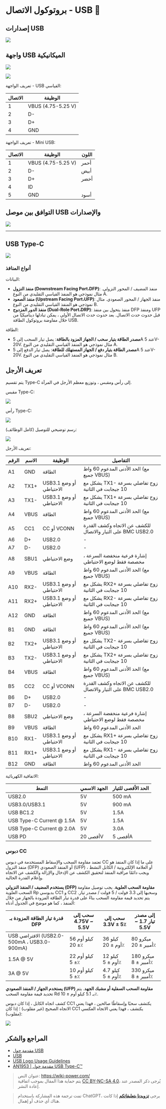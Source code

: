 # بروتوكول الاتصال - USB 🚧

## إصدارات USB

![](https://img.wiki-power.com/d/wiki-media/img/20211129094423.png)

## واجهة USB الميكانيكية

![](https://img.wiki-power.com/d/wiki-media/img/20211129094855.png)

![](https://img.wiki-power.com/d/wiki-media/img/20211129094944.png)

تعريف الواجهة - USB القياسي:

| الاتصال | الوظيفة                 |
| ---- | -------------------- |
| 1    | VBUS (4.75-5.25 V) |
| 2    | D-                   |
| 3    | D+                   |
| 4    | GND                  |

تعريف الواجهة - Mini USB:

| الاتصال | الوظيفة                 | اللون |
| ---- | -------------------- | ---- |
| 1    | VBUS (4.75-5.25 V) | أحمر   |
| 2    | D-                   | أبيض   |
| 3    | D+                   | أخضر   |
| 4    | ID                   |      |
| 5    | GND                  | أسود   |

## التوافق بين موصل USB والإصدارات

![](https://img.wiki-power.com/d/wiki-media/img/20211129094829.png)

---

## USB Type-C

![](https://img.wiki-power.com/d/wiki-media/img/20220520105345.png)

### أنواع المنافذ

البيانات:

- **منفذ النزول (Downstream Facing Port،DFP)**: منفذ المضيف / المحور النزولي. مثال نموذجي هو المنفذ القياسي التقليدي من النوع A.
- **منفذ الصعود (Upstream Facing Port،UFP)**: منفذ الجهاز / المحور الصعودي. مثال نموذجي هو المنفذ القياسي التقليدي من النوع B.
- **منفذ الدور المزدوج (Dual-Role Port،DRP)**: منفذ يتحول بين منفذ DFP ومنفذ UFP قبل حدوث حدث الاتصال. بعد حدوث حدث الاتصال الأولي ، يمكن تبادلها ديناميكيًا من خلال مفاوضة بروتوكول الطاقة USB.

الطاقة:

- **مصدر الطاقة بتيار سحب / الجهاز المزود بالطاقة**: يصل تيار السحب إلى 5A عند 5V-20V. مثال نموذجي هو المنفذ القياسي التقليدي من النوع A.
- **مصدر الطاقة بتيار دفع / الجهاز المستهلك للطاقة**: يصل تيار الدفع إلى 5A عند 5V-20V. مثال نموذجي هو المنفذ القياسي التقليدي من النوع B.

## تعريف الأرجل

يتم تقسيم Type-C إلى رأس ومقبس ، وتوزيع معظم الأرجل في المرآة.

مقبس Type-C:

![](https://img.wiki-power.com/d/wiki-media/img/20220520134239.png)

رأس Type-C:

![](https://img.wiki-power.com/d/wiki-media/img/20220520134304.png)

رسم توضيحي للتوصيل (كامل الوظائف):

![](https://img.wiki-power.com/d/wiki-media/img/20220520140019.png)

تعريف الأرجل:

| الرقم | الاسم | الوظيفة | التفاصيل |
| ---- | ---- | ----------------- | ------------------------------------------------ |
| A1   | GND  | الطاقة | الحد الأدنى المدعوم 60 واط (مع جميع VBUS) |
| A2   | TX1+ | USB3.1 أو وضع الاحتياطي | يشكل مع TX1- زوج تفاضلي بسرعة 10 جيجابت في الثانية |
| A3   | TX1- | USB3.1 أو وضع الاحتياطي | يشكل مع TX1+ زوج تفاضلي بسرعة 10 جيجابت في الثانية |
| A4   | VBUS | الطاقة | الحد الأدنى المدعوم 60 واط (مع جميع VBUS) |
| A5   | CC1  | CC أو VCONN | للكشف عن الاتجاه وكشف القدرة على التيار والاتصال BMC USB2.0 |
| A6   | D+   | USB2.0 | - |
| A7   | D-   | USB2.0 | - |
| A8   | SBU1 | وضع الاحتياطي | إشارة فرعية منخفضة السرعة ، مخصصة فقط لوضع الاحتياطي |
| A9   | VBUS | الطاقة | الحد الأدنى المدعوم 60 واط (مع جميع VBUS) |
| A10  | RX2- | USB3.1 أو وضع الاحتياطي | يشكل مع RX2+ زوج تفاضلي بسرعة 10 جيجابت في الثانية |
| A11  | RX2+ | USB3.1 أو وضع الاحتياطي | يشكل مع RX2- زوج تفاضلي بسرعة 10 جيجابت في الثانية |
| A12  | GND  | الطاقة | الحد الأدنى المدعوم 60 واط (مع جميع VBUS) |
| B1   | GND  | الطاقة | الحد الأدنى المدعوم 60 واط (مع جميع VBUS) |
| B2   | TX2+ | USB3.1 أو وضع الاحتياطي | يشكل مع TX2- زوج تفاضلي بسرعة 10 جيجابت في الثانية |
| B3   | TX2- | USB3.1 أو وضع الاحتياطي | يشكل مع TX2+ زوج تفاضلي بسرعة 10 جيجابت في الثانية |
| B4   | VBUS | الطاقة | الحد الأدنى المدعوم 60 واط (مع جميع VBUS) |
| B5   | CC2  | CC أو VCONN | للكشف عن الاتجاه وكشف القدرة على التيار والاتصال BMC USB2.0 |
| B6   | D+   | USB2.0 | - |
| B7   | D-   | USB2.0 | - |
| B8   | SBU2 | وضع الاحتياطي | إشارة فرعية منخفضة السرعة ، مخصصة فقط لوضع الاحتياطي |
| B9   | VBUS | الطاقة | الحد الأدنى المدعوم 60 واط |
| B10  | RX1- | USB3.1 أو وضع الاحتياطي | يشكل مع RX1+ زوج تفاضلي بسرعة 10 جيجابت في الثانية |
| B11  | RX1+ | USB3.1 أو وضع الاحتياطي | يشكل مع RX1- زوج تفاضلي بسرعة 10 جيجابت في الثانية |
| B12  | GND  | الطاقة | الحد الأدنى المدعوم 60 واط |

الاتفاقية الكهربائية:

| النمط | الجهد الاسمي | الحد الأقصى للتيار |
| --- | --- | --- |
| USB2.0 | 5V | 500 mA |
| USB3.0/USB3.1 | 5V | 900 mA |
| USB BC1.2 | 5V | 1.5A |
| USB Type-C Current @ 1.5A | 5V | 1.5A |
| USB Type-C Current @ 2.0A | 5V | 3.0A |
| USB PD | أقصى 20V | أقصى 5A |

### دبوس CC

تعتمد مقاومة السحب والإسقاط المستخدمة في دبوس CC على ما إذا كان المنفذ هو منفذ النزول (DFP) أو المنفذ الصعودي (UFP) أو العلامة الإلكترونية / الكابل النشط ، ويجب دائمًا مراقبة المنفذ لتحقيق الكشف عن الإدخال والإزالة والكشف عن الاتجاه وإعلام القدرة الحالية.

**يستخدم المضيف / المنفذ النزولي (DFP) مقاومة السحب العلوية**. يجب توصيل مقاومة السحب العلوية Rp بدبوسي CC1 و CC2 وسحبها إلى 3.3 فولت / 5 فولت / مصدر تيار. يتم تحديد قيمة مقاومة السحب بناءً على قدرة تيار الطاقة المزودة بالجهاز من خلال المنفذ ، كما هو موضح في الجدول أدناه:

| قدرة تيار الطاقة المزودة بـ DFP | سحب إلى 4.75V ~ 5.5V | سحب إلى 3.3V ± 5٪ | إلى مصدر تيار 1.7 ~ 5.5V |
| --- | --- | --- | --- |
| USB الافتراضي (USB2.0-500mA ، USB3.0-900mA) | 56 كيلو أوم ± 20٪ | 36 كيلو أوم ± 20٪ | 80 ميكرو أمبير ± 20٪ |
| 1.5A @ 5V | 22 كيلو أوم ± 5٪ | 12 كيلو أوم ± 5٪ | 180 ميكرو أمبير ± 8٪ |
| 3A @ 5V | 10 كيلو أوم ± 5٪ | 4.7 كيلو أوم ± 5٪ | 330 ميكرو أمبير ± 8٪ |

**يستخدم الجهاز / المنفذ الصعودي (UFP) مقاومة السحب السفلية أو مشبك الجهد**. يتم تحديد قيمة مقاومة السحب Rd بـ 5.1 كيلو أوم ± 10٪.

كشف اتجاه الكابل ، إذا كان دبوس CC1 يكتشف سحبًا وإسقاطًا صالحين ، فهذا يعني الاتجاه الصحيح (غير مقلوب) ؛ إذا كان CC1 يكتشف ، فهذا يعني الاتجاه العكسي (مقلوب):

![](https://img.wiki-power.com/d/wiki-media/img/20220520141738.png)

## المراجع والشكر

- [مقدمة حول USB](https://blog.infonet.io/2020/03/21/USB%E7%9B%B8%E5%85%B3%E4%BB%8B%E7%BB%8D/)
- [USB](https://zh.wikipedia.org/wiki/USB)
- [USB Logo Usage Guidelines](https://www.usb.org/sites/default/files/usb-if_logo_usage_guidelines_final_103019.pdf)
- [AN1953 | مقدمة حول USB Type-C™](http://www.microchip.com.cn/community/Uploads/Download/Library/00001953a_cn.pdf)

> عنوان النص: <https://wiki-power.com/>  
> يتم حماية هذا المقال بموجب اتفاقية [CC BY-NC-SA 4.0](https://creativecommons.org/licenses/by/4.0/deed.zh)، يُرجى ذكر المصدر عند إعادة النشر.

> تمت ترجمة هذه المشاركة باستخدام ChatGPT، يرجى [**تزويدنا بتعليقاتكم**](https://github.com/linyuxuanlin/Wiki_MkDocs/issues/new) إذا كانت هناك أي حذف أو إهمال.
